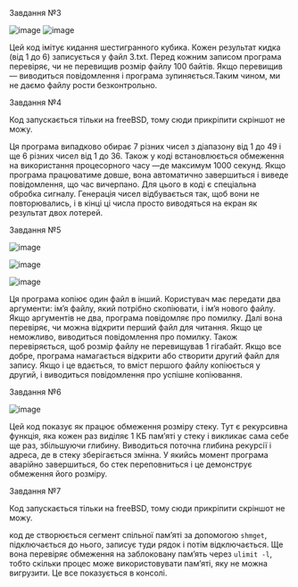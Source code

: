 Завдання №3

![image](https://github.com/user-attachments/assets/546e3269-cc55-46b5-a263-97db68e9a8d4)
![image](https://github.com/user-attachments/assets/4261c995-1a58-4d50-9169-6d9f04b66467)

Цей код імітує кидання шестигранного кубика. Кожен результат кидка (від 1 до 6) записується у файл 3.txt. Перед кожним записом програма перевіряє, чи не перевищив розмір файлу 100 байтів. Якщо перевищив — виводиться повідомлення і програма зупиняється.Таким чином, ми не даємо файлу рости безконтрольно.

Завдання №4

Код запускається тільки на freeBSD, тому сюди прикріпити скріншот не можу.

Ця програма випадково обирає 7 різних чисел з діапазону від 1 до 49 і ще 6 різних чисел від 1 до 36. Також у коді встановлюється обмеження на використання процесорного часу —де максимум 1000 секунд. Якщо програма працюватиме довше, вона автоматично завершиться і виведе повідомлення, що час вичерпано. Для цього в коді є спеціальна обробка сигналу. Генерація чисел відбувається так, щоб вони не повторювались, і в кінці ці числа просто виводяться на екран як результат двох лотерей.

Завдання №5

![image](https://github.com/user-attachments/assets/485693e5-5dd1-4656-a94a-1b34c3185804)

![image](https://github.com/user-attachments/assets/729305f7-0280-467a-8fbf-8e3a8fec017a)

![image](https://github.com/user-attachments/assets/1babedcb-3f31-4a95-ac5d-4c7ba0582e8a)

Ця програма копіює один файл в інший. Користувач має передати два аргументи: ім’я файлу, який потрібно скопіювати, і ім’я нового файлу. Якщо аргументів не два, програма повідомляє про помилку. Далі вона перевіряє, чи можна відкрити перший файл для читання. Якщо це неможливо, виводиться повідомлення про помилку. Також перевіряється, щоб розмір файлу не перевищував 1 гігабайт. Якщо все добре, програма намагається відкрити або створити другий файл для запису. Якщо і це вдається, то вміст першого файлу копіюється у другий, і виводиться повідомлення про успішне копіювання.

Завдання №6

![image](https://github.com/user-attachments/assets/f026983f-e811-4ad0-8318-a6551f1d2b7c)

Цей код показує як працює обмеження розміру стеку. Тут є рекурсивна функція, яка кожен раз виділяє 1 КБ пам’яті у стеку і викликає сама себе ще раз, збільшуючи глибину. Виводиться поточна глибина рекурсії і адреса, де в стеку зберігається змінна. У якийсь момент програма аварійно завершиться, бо стек переповниться і це демонструє обмеження його розміру.

Завдання №7

Код запускається тільки на freeBSD, тому сюди прикріпити скріншот не можу.

код де створюється сегмент спільної пам’яті за допомогою `shmget`, підключається до нього, записує туди рядок і потім відключається. Ще вона перевіряє обмеження на заблоковану пам’ять через `ulimit -l`, тобто скільки процес може використовувати пам’яті, яку не можна вигрузити. Це все показується в консолі.

